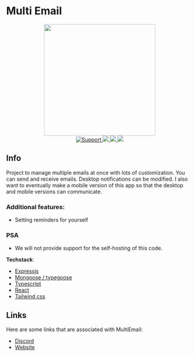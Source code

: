 # Multi Email

<div align="center">
  <img width="300" height="300" src="https://cdn.discordapp.com/attachments/1025761420475904080/1026074097098174515/icon-transparent.png"/>
</div>

<div align="center">
    <a href="https://discord.gg/multiemail">
        <img src="https://img.shields.io/discord/1023154259073703976.svg?colorB=Blue&logo=discord&label=Support&style=for-the-badge" alt="Support">
    </a>
    <a href="https://github.com/multiemail/multiemail-backend">
        <img src="https://img.shields.io/github/languages/top/multiemail/multiemail-backend.svg?style=for-the-badge">
    </a>
    <a href="/issues">
        <img src="https://img.shields.io/github/issues/multiemail/multiemail-backend.svg?style=for-the-badge">
    </a>
    <a href="https://github.com/multiemail/multiemail-backend/pulls">
        <img src="https://img.shields.io/github/issues-pr/multiemail/multiemail-backend.svg?style=for-the-badge">
    </a>
    <br>

</div>

## Info

Project to manage multiple emails at once with lots of customization. You can send and receive emails. Desktop notifications can be modified. I also want to eventually make a mobile version of this app so that the desktop and mobile versions can communicate.

### Additional features:

- Setting reminders for yourself

### PSA

- We will not provide support for the self-hosting of this code.

**Techstack**:

- [Expressjs](https://expressjs.com/)
- [Mongoose / typegoose](https://typegoose.github.io/typegoose/)
- [Typescript](https://www.typescriptlang.org/docs/)
- [React](https://reactjs.org/)
- [Tailwind css](https://tailwindcss.com/)

## Links

Here are some links that are associated with MultiEmail:

- [Discord](https://discord.gg/gkvCYzRKEB 'Link to the official Discord Server.')
- [Website](https://multiemail.us/ 'Link to the official Website.')
